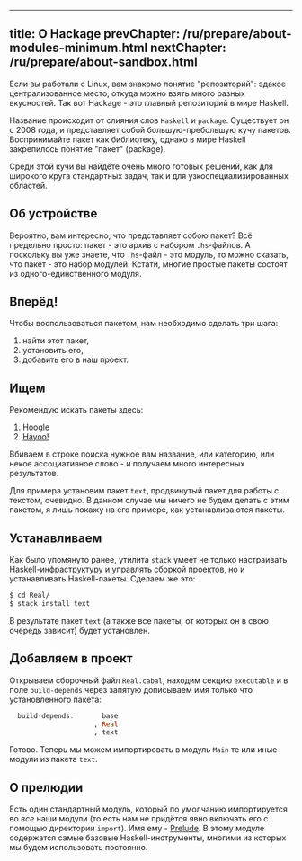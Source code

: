 ----
title: О Hackage
prevChapter: /ru/prepare/about-modules-minimum.html
nextChapter: /ru/prepare/about-sandbox.html
----

Если вы работали с Linux, вам знакомо понятие "репозиторий": эдакое централизованное место, откуда можно взять много разных вкусностей. Так вот Hackage - это главный репозиторий в мире Haskell.

Название происходит от слияния слов `Haskell` и `package`. Существует он с 2008 года, и представляет собой большую-пребольшую кучу пакетов. Воспринимайте пакет как библиотеку, однако в мире Haskell закрепилось понятие "пакет" (package).

Среди этой кучи вы найдёте очень много готовых решений, как для широкого круга стандартных задач, так и для узкоспециализированных областей.

## Об устройстве

Вероятно, вам интересно, что представляет собою пакет? Всё предельно просто: пакет - это архив с набором `.hs`-файлов. А поскольку вы уже знаете, что `.hs`-файл - это модуль, то можно сказать, что пакет - это набор модулей. Кстати, многие простые пакеты состоят из одного-единственного модуля.

## Вперёд!

Чтобы воспользоваться пакетом, нам необходимо сделать три шага:

1. найти этот пакет,
2. установить его,
3. добавить его в наш проект.

## Ищем

Рекомендую искать пакеты здесь:

1. [Hoogle](http://www.haskell.org/hoogle/)
2. [Hayoo!](http://holumbus.fh-wedel.de/hayoo/hayoo.html)

Вбиваем в строке поиска нужное вам название, или категорию, или некое ассоциативное слово - и получаем много интересных результатов.

Для примера установим пакет `text`, продвинутый пакет для работы с... текстом, очевидно. В данном случае мы ничего не будем делать с этим пакетом, я лишь покажу на его примере, как устанавливаются пакеты.

## Устанавливаем

Как было упомянуто ранее, утилита `stack` умеет не только настраивать Haskell-инфраструктуру и управлять сборкой проектов, но и устанавливать Haskell-пакеты. Сделаем же это:

```bash
$ cd Real/
$ stack install text
```

В результате пакет `text` (а также все пакеты, от которых он в свою очередь зависит) будет установлен.

## Добавляем в проект

Открываем сборочный файл `Real.cabal`, находим секцию `executable` и в поле `build-depends` через запятую дописываем имя только что установленного пакета:

```haskell
  build-depends:       base
                     , Real
                     , text
```

Готово. Теперь мы можем импортировать в модуль `Main` те или иные модули из пакета `text`.

## О прелюдии

Есть один стандартный модуль, который по умолчанию импортируется во *все* наши модули (то есть нам не придётся явно включать его с помощью директории `import`). Имя ему - [Prelude](http://hackage.haskell.org/package/base/docs/Prelude.html). В этому модуле содержатся самые базовые Haskell-инструменты, многими из которых мы будем использовать постоянно.
